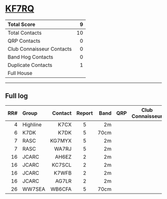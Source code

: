 # [KF7RQ](https://www.qrz.com/db/KF7RQ)

| Total Score               |   9 |
|:--------------------------|----:|
| Total Contacts            |  10 |
| QRP Contacts              |   0 |
| Club Connaisseur Contacts |   0 |
| Band Hog Contacts         |   0 |
| Duplicate Contacts        |   1 |
| Full House                |     |

---

## Full log

|   RR# | Group    |   Contact |  Report  |   Band |  QRP  |  Club Connaisseur  |  Band Hog  |   QSO Score |
|------:|:---------|----------:|:--------:|-------:|:-----:|:------------------:|:----------:|------------:|
|     4 | Highline |      K7CX |    5     |     2m |       |                    |            |           1 |
|     6 | K7DK     |      K7DK |    5     |   70cm |       |                    |            |           1 |
|     7 | RASC     |    KG7MYX |    5     |     2m |       |                    |            |           1 |
|     7 | RASC     |     WA7RJ |    5     |     2m |       |                    |            |           1 |
|    16 | JCARC    |     AH6EZ |    2     |     2m |       |                    |            |           1 |
|    16 | JCARC    |    KC7SCL |    2     |     2m |       |                    |            |           1 |
|    16 | JCARC    |     K7WFB |    2     |     2m |       |                    |            |           1 |
|    16 | JCARC    |     AG7LR |    2     |     2m |       |                    |            |           1 |
|    26 | WW7SEA   |    WB6CFA |    5     |   70cm |       |                    |            |           1 |